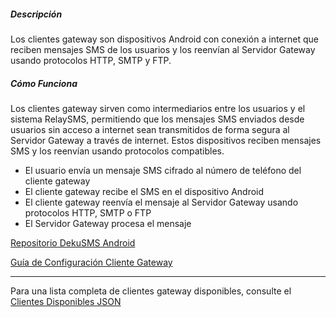##### Descripción

Los clientes gateway son dispositivos Android con conexión a internet que reciben mensajes SMS de los usuarios y los reenvían al Servidor Gateway usando protocolos HTTP, SMTP y FTP.

##### Cómo Funciona

Los clientes gateway sirven como intermediarios entre los usuarios y el sistema RelaySMS, permitiendo que los mensajes SMS enviados desde usuarios sin acceso a internet sean transmitidos de forma segura al Servidor Gateway a través de internet. Estos dispositivos reciben mensajes SMS y los reenvían usando protocolos compatibles.

- El usuario envía un mensaje SMS cifrado al número de teléfono del cliente gateway
- El cliente gateway recibe el SMS en el dispositivo Android
- El cliente gateway reenvía el mensaje al Servidor Gateway usando protocolos HTTP, SMTP o FTP
- El Servidor Gateway procesa el mensaje

[Repositorio DekuSMS Android](https://github.com/dekusms/DekuSMS-Android)

[Guía de Configuración Cliente Gateway](https://docs.smswithoutborders.com/docs/Gateway%20Clients%20Guide/GatewayClientsGuide)

---

Para una lista completa de clientes gateway disponibles, consulte el [Clientes Disponibles JSON](https://gatewayserver.smswithoutborders.com/v3/clients)
